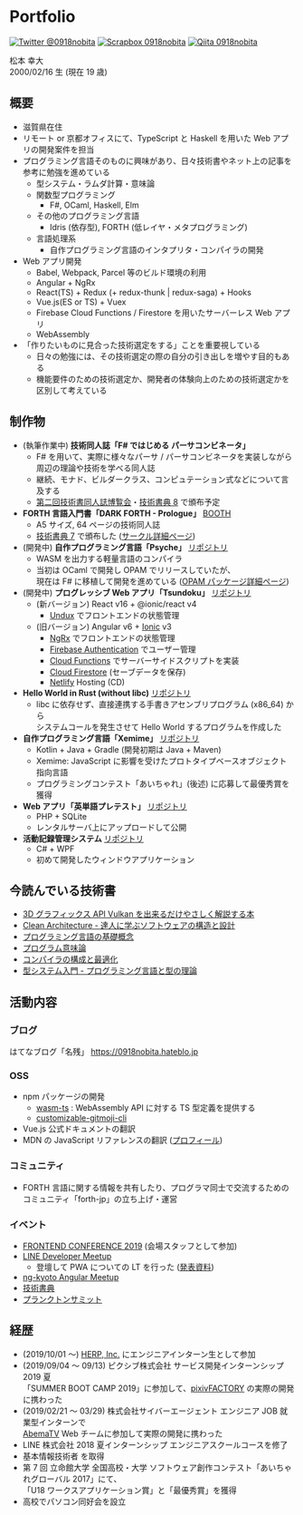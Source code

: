# Portfolio

[![Twitter @0918nobita](https://img.shields.io/badge/Twitter-%400918nobita-blue.svg?style=flat-square&logo=twitter)](https://twitter.com/0918nobita) [![Scrapbox 0918nobita](https://img.shields.io/badge/Scrapbox-0918nobita-3CAC86?style=flat-square)](https://scrapbox.io/0918nobita/) [![Qiita 0918nobita](https://img.shields.io/badge/Qiita-0918nobita-brightgreen.svg?style=flat-square)](https://qiita.com/0918nobita)

松本 幸大  
2000/02/16 生 (現在 19 歳)

## 概要

- 滋賀県在住
- リモート or 京都オフィスにて、TypeScript と Haskell を用いた Web アプリの開発案件を担当
- プログラミング言語そのものに興味があり、日々技術書やネット上の記事を参考に勉強を進めている
  - 型システム・ラムダ計算・意味論
  - 関数型プログラミング
    - F#, OCaml, Haskell, Elm
  - その他のプログラミング言語
    - Idris (依存型), FORTH (低レイヤ・メタプログラミング)
  - 言語処理系
    - 自作プログラミング言語のインタプリタ・コンパイラの開発
- Web アプリ開発
  - Babel, Webpack, Parcel 等のビルド環境の利用
  - Angular + NgRx
  - React(TS) + Redux (+ redux-thunk | redux-saga) + Hooks
  - Vue.js(ES or TS) + Vuex
  - Firebase Cloud Functions / Firestore を用いたサーバーレス Web アプリ
  - WebAssembly
- 「作りたいものに見合った技術選定をする」ことを重要視している
  - 日々の勉強には、その技術選定の際の自分の引き出しを増やす目的もある
  - 機能要件のための技術選定か、開発者の体験向上のための技術選定かを区別して考えている

## 制作物

- (執筆作業中) **技術同人誌「F# ではじめる パーサコンビネータ」**
  - F# を用いて、実際に様々なパーサ / パーサコンビネータを実装しながら周辺の理論や技術を学べる同人誌
  - 継続、モナド、ビルダークラス、コンピュテーション式などについて言及する
  - [第二回技術書同人誌博覧会](https://gishohaku.dev/)・[技術書典 8](https://techbookfest.org/event/tbf08) で頒布予定
- **FORTH 言語入門書「DARK FORTH - Prologue」** [BOOTH](https://t.co/P311mCRU0U)
  - A5 サイズ, 64 ページの技術同人誌
  - [技術書典 7](https://techbookfest.org/event/tbf07) で頒布した ([サークル詳細ページ](https://techbookfest.org/event/tbf07/circle/5638538418716672))
- (開発中) **自作プログラミング言語「Psyche」** [リポジトリ](https://github.com/0918nobita/psyche)
  - WASM を出力する軽量言語のコンパイラ
  - 当初は OCaml で開発し OPAM でリリースしていたが、<br>現在は F# に移植して開発を進めている ([OPAM パッケージ詳細ページ](https://opam.ocaml.org/packages/psyche/))
- (開発中) **プログレッシブ Web アプリ「Tsundoku」** [リポジトリ](https://github.com/0918nobita/Tsundoku)
  - (新バージョン) React v16 + @ionic/react v4
    - [Undux](https://undux.org/) でフロントエンドの状態管理
  - (旧バージョン) Angular v6 + [Ionic](https://ionicframework.com/) v3
    - [NgRx](https://ngrx.io/) でフロントエンドの状態管理
    - [Firebase Authentication](https://firebase.google.com/docs/auth/?hl=ja) でユーザー管理
    - [Cloud Functions](https://firebase.google.com/docs/functions/?hl=ja) でサーバーサイドスクリプトを実装
    - [Cloud Firestore](https://firebase.google.com/docs/firestore/?hl=ja) (セーブデータを保存)
    - [Netlify](https://www.netlify.com/) Hosting (CD)
- **Hello World in Rust (without libc)** [リポジトリ](https://github.com/0918nobita/low-level-helloworld)
  - libc に依存せず、直接連携する手書きアセンブリプログラム (x86_64) から<br>システムコールを発生させて Hello World するプログラムを作成した
- **自作プログラミング言語「Xemime」** [リポジトリ](https://github.com/xemime-lang/xemime)
  - Kotlin + Java + Gradle (開発初期は Java + Maven)
  - Xemime: JavaScript に影響を受けたプロトタイプベースオブジェクト指向言語
  - プログラミングコンテスト「あいちゃれ」(後述) に応募して最優秀賞を獲得
- **Web アプリ「英単語プレテスト」** [リポジトリ](https://github.com/0918nobita/eitango_pretest)
  - PHP + SQLite
  - レンタルサーバ上にアップロードして公開
- **活動記録管理システム** [リポジトリ](https://github.com/0918nobita/Activity-Recording-System)
  - C# + WPF
  - 初めて開発したウィンドウアプリケーション


## 今読んでいる技術書

- [3D グラフィックス API Vulkan を出来るだけやさしく解説する本](https://fadis.booth.pm/items/1562222)
- [Clean Architecture - 達人に学ぶソフトウェアの構造と設計](https://www.amazon.co.jp/Clean-Architecture-%E9%81%94%E4%BA%BA%E3%81%AB%E5%AD%A6%E3%81%B6%E3%82%BD%E3%83%95%E3%83%88%E3%82%A6%E3%82%A7%E3%82%A2%E3%81%AE%E6%A7%8B%E9%80%A0%E3%81%A8%E8%A8%AD%E8%A8%88-Robert-C-Martin/dp/4048930656/ref=sr_1_1?ie=UTF8&qid=1548211522&sr=8-1&keywords=clean+architecture)
- [プログラミング言語の基礎概念](https://www.amazon.co.jp/%E3%83%97%E3%83%AD%E3%82%B0%E3%83%A9%E3%83%9F%E3%83%B3%E3%82%B0%E8%A8%80%E8%AA%9E%E3%81%AE%E5%9F%BA%E7%A4%8E%E6%A6%82%E5%BF%B5-%E3%83%A9%E3%82%A4%E3%83%96%E3%83%A9%E3%83%AA%E6%83%85%E5%A0%B1%E5%AD%A6%E3%82%B3%E3%82%A2%E3%83%BB%E3%83%86%E3%82%AD%E3%82%B9%E3%83%88-%E4%BA%94%E5%8D%81%E5%B5%90-%E6%B7%B3/dp/4781912850/ref=sr_1_1?s=books&ie=UTF8&qid=1548211698&sr=1-1&keywords=%E3%83%97%E3%83%AD%E3%82%B0%E3%83%A9%E3%83%9F%E3%83%B3%E3%82%B0%E8%A8%80%E8%AA%9E%E3%81%AE%E5%9F%BA%E7%A4%8E%E6%A6%82%E5%BF%B5)
- [プログラム意味論](https://www.amazon.co.jp/%E3%83%97%E3%83%AD%E3%82%B0%E3%83%A9%E3%83%A0%E6%84%8F%E5%91%B3%E8%AB%96-%E6%83%85%E5%A0%B1%E6%95%B0%E5%AD%A6%E8%AC%9B%E5%BA%A7-%E6%A8%AA%E5%86%85-%E5%AF%9B%E6%96%87/dp/4320026578)
- [コンパイラの構成と最適化](https://www.amazon.co.jp/%E3%82%B3%E3%83%B3%E3%83%91%E3%82%A4%E3%83%A9%E3%81%AE%E6%A7%8B%E6%88%90%E3%81%A8%E6%9C%80%E9%81%A9%E5%8C%96-%E4%B8%AD%E7%94%B0-%E8%82%B2%E7%94%B7/dp/4254121776/ref=sr_1_3?__mk_ja_JP=%E3%82%AB%E3%82%BF%E3%82%AB%E3%83%8A&keywords=%E3%82%B3%E3%83%B3%E3%83%91%E3%82%A4%E3%83%A9%E3%81%AE%E6%A7%8B%E6%88%90%E3%81%A8&qid=1561218844&s=books&sr=1-3)
- [型システム入門 - プログラミング言語と型の理論](https://www.amazon.co.jp/%E5%9E%8B%E3%82%B7%E3%82%B9%E3%83%86%E3%83%A0%E5%85%A5%E9%96%80-%E2%88%92%E3%83%97%E3%83%AD%E3%82%B0%E3%83%A9%E3%83%9F%E3%83%B3%E3%82%B0%E8%A8%80%E8%AA%9E%E3%81%A8%E5%9E%8B%E3%81%AE%E7%90%86%E8%AB%96%E2%88%92-Benjamin-C-Pierce/dp/4274069117/ref=sr_1_cc_1?s=aps&ie=UTF8&qid=1548211658&sr=1-1-catcorr&keywords=%E5%9E%8B%E3%82%B7%E3%82%B9%E3%83%86%E3%83%A0%E5%85%A5%E9%96%80)

## 活動内容

### ブログ

はてなブログ「名残」 https://0918nobita.hateblo.jp

### OSS

- npm パッケージの開発
  - [wasm-ts](https://github.com/0918nobita/wasm-ts) : WebAssembly API に対する TS 型定義を提供する
  - [customizable-gitmoji-cli](https://github.com/SnO2WMaN/customizable-gitmoji-cli)
- Vue.js 公式ドキュメントの翻訳
- MDN の JavaScript リファレンスの翻訳 ([プロフィール](https://developer.mozilla.org/ja/profiles/0918nobita))

### コミュニティ

- FORTH 言語に関する情報を共有したり、プログラマ同士で交流するためのコミュニティ「forth-jp」の立ち上げ・運営

### イベント

- [FRONTEND CONFERENCE 2019](https://2019.kfug.jp/) (会場スタッフとして参加)
- [LINE Developer Meetup](https://line.connpass.com/)
  - 登壇して PWA についての LT を行った ([発表資料](https://speakerdeck.com/0918nobita/firebasewoshi-tutezuo-rupwa-line-developer-meetup-number-43))
- [ng-kyoto Angular Meetup](http://ng-kyoto.github.io/)
- [技術書典](https://techbookfest.org/)
- [プランクトンサミット](https://plankton-summit.github.io/)

## 経歴

- (2019/10/01 〜) [HERP, Inc.](https://herp.co.jp/) にエンジニアインターン生として参加
- (2019/09/04 ～ 09/13) ピクシブ株式会社 サービス開発インターンシップ 2019 夏<br>「SUMMER BOOT CAMP 2019」に参加して、[pixivFACTORY](https://factory.pixiv.net/) の実際の開発に携わった
- (2019/02/21 〜 03/29) 株式会社サイバーエージェント エンジニア JOB 就業型インターンで<br>[AbemaTV](https://abema.tv/) Web チームに参加して実際の開発に携わった
- LINE 株式会社 2018 夏インターンシップ エンジニアスクールコースを修了
- 基本情報技術者 を取得
- 第 7 回 立命館大学 全国高校・大学 ソフトウェア創作コンテスト「あいちゃれグローバル 2017」にて、  
  「U18 ワークスアプリケーション賞」と「最優秀賞」を獲得
- 高校でパソコン同好会を設立
